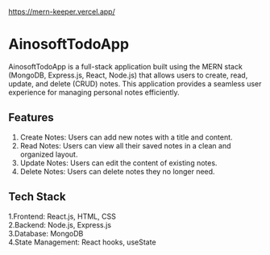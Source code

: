 https://mern-keeper.vercel.app/



<h1> AinosoftTodoApp </h1>


AinosoftTodoApp is a full-stack application built using the MERN stack (MongoDB, Express.js, React, Node.js) that allows users to create, read, update, and delete (CRUD) notes. This application provides a seamless user experience for managing personal notes efficiently.

<h2>Features</h2>

1. Create Notes: Users can add new notes with a title and content.
2. Read Notes: Users can view all their saved notes in a clean and organized layout.
3. Update Notes: Users can edit the content of existing notes.
4. Delete Notes: Users can delete notes they no longer need.

<h2>Tech Stack</h2>

1.Frontend: React.js, HTML, CSS   <br>
2.Backend: Node.js, Express.js   <br>
3.Database: MongoDB                <br>
4.State Management: React hooks, useState     <br>






